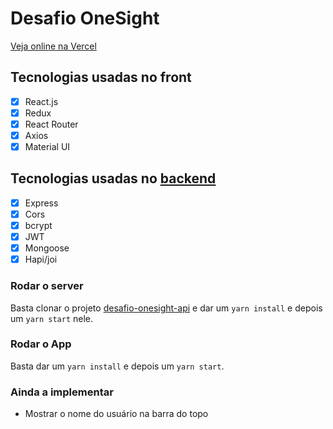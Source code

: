 # Desafio OneSight

[Veja online na Vercel](https://desafio-onesight.vercel.app/)

## Tecnologias usadas no front
- [x] React.js
- [x] Redux
- [x] React Router
- [x] Axios
- [x] Material UI

## Tecnologias usadas no [backend](https://github.com/pedropaulodf/desafio-onesight-api/)
- [x] Express
- [x] Cors
- [x] bcrypt
- [x] JWT
- [x] Mongoose
- [x] Hapi/joi

### Rodar o server

Basta clonar o projeto [desafio-onesight-api](https://github.com/pedropaulodf/desafio-onesight-api/) e dar um `yarn install` e depois um `yarn start` nele.

### Rodar o App

Basta dar um `yarn install` e depois um `yarn start`.


### Ainda a implementar

* Mostrar o nome do usuário na barra do topo
